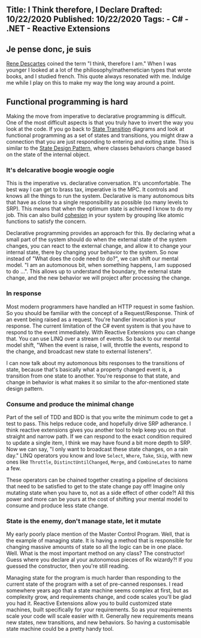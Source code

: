 Title: I Think therefore, I Declare
Drafted: 10/22/2020
Published: 10/22/2020
Tags:
    - C#
    - .NET
    - Reactive Extensions
---

## Je pense donc, je suis

[Rene Descartes](https://en.wikipedia.org/wiki/Cogito,_ergo_sum) coined the term "I think, therefore I am."  When I was younger I looked at a lot of the philiosophy/mathemetician types that wrote books, and I studied french.  This quote always resonated with me.  Indulge me while I play on this to make my way the long way around a point.

## Functional programming is hard

Making the move from imperative to declarative programming is difficult.  One of the most difficult aspects is that you truly have to invert the way you look at the code.  If you go back to [State Transition]() diagrams and look at functional programming as a set of states and transitions, you might draw a connection that you are just responding to entering and exiting state.  This is similar to the [State Design Pattern](),  where classes behaviors change based on the state of the internal object.

### It's delcarative boogie woogie oogie
This is the imperative vs. declarative conversation.  It's uncomfortable.  The best way I can get to brass tax, imperative is the MPC.  It controls and knows all the things to run the system.  Declarative is many autonomous bits that have as close to a single responsibility as possible (so many levels to SRP).  This means that when the optimum state is achieved I know to do my job.  This can also build [cohesion](https://en.wikipedia.org/wiki/Cohesion_(computer_science)) in your system by grouping like atomic functions to satisfy the concern.

Declarative programming provides an approach for this.  By declaring what a small part of the system should do when the external state of the system changes, you can react to the external change, and allow it to change your internal state, there by changing your behavior to the system.  So now instead of "What does the code need to do?", we can shift our mental model.  "I am an automonous bit, when something happens, I am supposed to do ...".  This allows up to understand the boundary, the external state change, and the new behavior we will project after processing the change.

### In response

Most modern programmers have handled an HTTP request in some fashion.  So you should be familiar with the concept of a Request/Response.  Think of an event being raised as a request.  You're handler invocation is your response.  The current limitation of the C# event system is that you have to respond to the event immediately.  With Reactive Extensions you can change that.  You can use LINQ over a stream of events.  So back to our mental model shift, "When the event is raise, I will, throttle the events, respond to the change, and broadcast new state to external listeners".

I can now talk about my automonous bits responses to the transitions of state, because that's basically what a property changed event is, a transition from one state to another.  You're response to that state, and change in behavior is what makes it so similar to the afor-mentioned state design pattern.

### Consume and produce the minimal change

Part of the sell of TDD and BDD is that you write the minimum code to get a test to pass.  This helps reduce code, and hopefully drive SRP adherance.  I think reactive extensions gives you another tool to help keep you on that straight and narrow path.  If we can respond to the exact condition required to update a single item,  I think we may have found a bit more depth to SRP.  Now we can say, "I only want to broadcast these state changes, on a rain day."  LINQ operators you know and love `Select`, `Where`, `Take`, `Skip`, with new ones like `Throttle`, `DistinctUntilChanged`, `Merge`, and `CombineLates` to name a few.

These operators can be chained together creating a pipeline of decisions that need to be satisfied to get to the state change pay off!  Imagine only mutating state when you have to, not as a side effect of other code?!  All this power and more can be yours at the cost of shifting your mental model to consume and produce less state change.

### State is the enemy, don't manage state, let it mutate

My early poorly place mention of the Master Control Program.  Well, that is the example of managing state.  It is having a method that is responsible for changing massive amounts of state so all the logic can be in one place.  Well.  What is the most important method on any class?  The constructor!  Guess where you declare al your autonomous pieces of Rx wizardy?!  If you guessed the constructor, then you're still reading.

Managing state for the program is much harder than responding to the current state of the program with a set of pre-canned responses.  I read somewhere years ago that a state machine seems complex at first, but as complexity grow, and requirements change, and code scales you'll be glad you had it.  Reactive Extensions allow you to build customized state machines, built specifically for your requirements.  So as your requirements scale your code will scale easier with it.  Generally new requirements means new states, new transitions, and new behaviors.  So having a customisable state machine could be a pretty handy tool.

